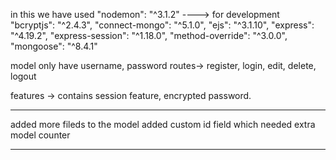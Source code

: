 

in this we have used
    "nodemon": "^3.1.2"    ----> for development
    "bcryptjs": "^2.4.3",
    "connect-mongo": "^5.1.0",
    "ejs": "^3.1.10",
    "express": "^4.19.2",
    "express-session": "^1.18.0",
    "method-override": "^3.0.0",
    "mongoose": "^8.4.1"


model only have username, password
routes-> register, login, edit, delete, logout

features -> contains session feature, encrypted password.


----------------------------------------------------------------

added more fileds to the model
added custom id field which needed extra model counter

------------------------------------------------------------------



